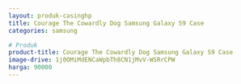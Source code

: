 ```yaml
---
layout: produk-casinghp
title: Courage The Cowardly Dog Samsung Galaxy S9 Case
categories: samsung

# Produk
product-title: Courage The Cowardly Dog Samsung Galaxy S9 Case
image-drive: 1j0OMiMdENCaWpbTh8CN1jMvV-WSRrCPW
harga: 90000
---
```

